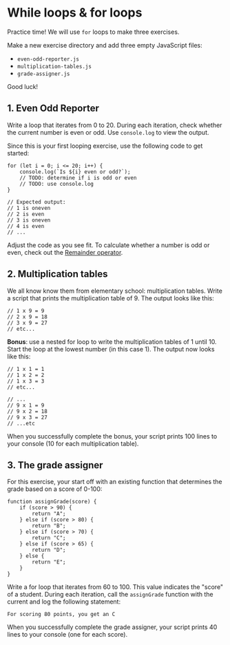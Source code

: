 # While loops & for loops

Practice time! We will use `for` loops to make three exercises.

Make a new exercise directory and add three empty JavaScript files:

- `even-odd-reporter.js`
- `multiplication-tables.js`
- `grade-assigner.js`

Good luck!

## 1. Even Odd Reporter

Write a loop that iterates from 0 to 20. During each iteration, check whether the current number is even or odd. Use `console.log` to view the output.

Since this is your first looping exercise, use the following code to get started:

```
for (let i = 0; i <= 20; i++) {
    console.log(`Is ${i} even or odd?`);
    // TODO: determine if i is odd or even
    // TODO: use console.log
}

// Expected output:
// 1 is oneven
// 2 is even
// 3 is oneven
// 4 is even
// ...
```

Adjust the code as you see fit. To calculate whether a number is odd or even, check out the [Remainder operator](https://developer.mozilla.org/en-US/docs/Web/JavaScript/Reference/Operators/Remainder).

## 2. Multiplication tables

We all know know them from elementary school: multiplication tables. Write a script that prints the multiplication table of 9. The output looks like this:

```
// 1 x 9 = 9
// 2 x 9 = 18
// 3 x 9 = 27
// etc...
```

**Bonus**: use a nested for loop to write the multiplication tables of 1 until 10. Start the loop at the lowest number (in this case 1). The output now looks like this:

```
// 1 x 1 = 1
// 1 x 2 = 2
// 1 x 3 = 3
// etc...

// ...
// 9 x 1 = 9
// 9 x 2 = 18
// 9 x 3 = 27
// ...etc
```

When you successfully complete the bonus, your script prints 100 lines to your console (10 for each multiplication table).

## 3. The grade assigner

For this exercise, your start off with an existing function that determines the grade based on a score of 0-100:

```
function assignGrade(score) {
    if (score > 90) {
        return "A";
    } else if (score > 80) {
        return "B";
    } else if (score > 70) {
        return "C";
    } else if (score > 65) {
        return "D";
    } else {
        return "E";
    }
}
```

Write a for loop that iterates from 60 to 100. This value indicates the "score" of a student. During each iteration, call the `assignGrade` function with the current and log the following statement:

```
For scoring 80 points, you get an C
```

When you successfully complete the grade assigner, your script prints 40 lines to your console (one for each score).
